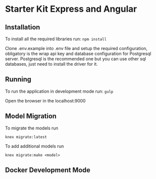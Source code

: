 # Starter Kit Express and Angular

## Installation

To install all the required libraries run:
`npm install`

Clone .env.example into .env file and setup the required configuration,
obligatory is the wrap api key and database configuration for Postgresql server.
Postgresql is the recommended one but you can use other sql databases, just need
to install the driver for it.


## Running
To run the application in development mode run:
`gulp`

Open the browser in the localhost:9000

## Model Migration
To migrate the models run

`knex migrate:latest`

To add additional models run

`knex migrate:make <model>`

## Docker Development Mode
